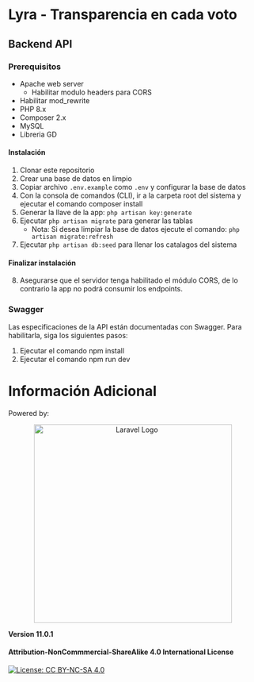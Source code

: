 # Lyra - Transparencia en cada voto
## Backend API

### Prerequisitos
* Apache web server 
    * Habilitar modulo headers para CORS
* Habilitar mod_rewrite
* PHP 8.x
* Composer 2.x
* MySQL
* Libreria GD

#### Instalación
1. Clonar este repositorio
2. Crear una base de datos en limpio
3. Copiar archivo ``` .env.example ```  como ``` .env ``` y configurar la base de datos
4. Con la consola de comandos (CLI), ir a la carpeta root del sistema y ejecutar el comando composer install
5. Generar la llave de la app: ``` php artisan key:generate ```
6. Ejecutar ``` php artisan migrate ``` para generar las tablas
    * Nota: Si desea limpiar la base de datos ejecute el comando: ```php artisan migrate:refresh ```
7. Ejecutar  ``` php artisan db:seed ```  para llenar los catalagos del sistema

#### Finalizar instalación
8. Asegurarse que el servidor tenga habilitado el módulo CORS, de lo contrario la app no podrá consumir los endpoints.

### Swagger
Las especificaciones de la API están documentadas con Swagger. Para habilitarla, siga los siguientes pasos:

1. Ejecutar el comando npm install
2. Ejecutar el comando npm run dev


# Información Adicional

Powered by:

<p align="center">
<img src="https://raw.githubusercontent.com/laravel/art/master/logo-lockup/5%20SVG/2%20CMYK/1%20Full%20Color/laravel-logolockup-cmyk-red.svg" width="400" alt="Laravel Logo">
</p>

<b>Version 11.0.1</b>


#### Attribution-NonCommmercial-ShareAlike 4.0 International License
[![License: CC BY-NC-SA 4.0](https://licensebuttons.net/l/by-nc-sa/4.0/80x15.png)](https://creativecommons.org/licenses/by-nc-sa/4.0/)
